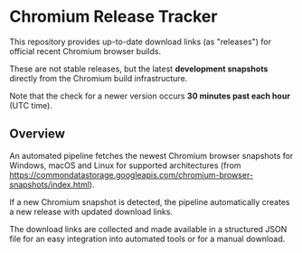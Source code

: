 # Chromium Release Tracker

This repository provides up-to-date download links (as "releases") for official recent Chromium browser builds. 

These are not stable releases, but the latest **development snapshots** directly from the Chromium build infrastructure.

Note that the check for a newer version occurs **30 minutes past each hour** (UTC time).

## Overview

An automated pipeline fetches the newest Chromium browser snapshots for Windows, macOS and Linux for supported architectures (from https://commondatastorage.googleapis.com/chromium-browser-snapshots/index.html).

If a new Chromium snapshot is detected, the pipeline automatically creates a new release with updated download links.

The download links are collected and made available in a structured JSON file for an easy integration into automated tools or for a manual download.

